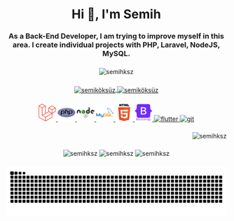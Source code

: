 <h1 align="center">Hi 👋, I'm Semih</h1>
<h3 align="center">As a Back-End Developer, I am trying to improve myself in this area. I create individual projects with PHP, Laravel, NodeJS, MySQL.</h3>

###

<div align="center"> 
  <img src="https://komarev.com/ghpvc/?username=semihksz&label=Profile%20views&color=0e75b6&style=flat" alt="semihksz" /> 
</div>

###

<div align="center">
  <a href="https://linkedin.com/in/semiköksüz" target="blank">
  <img align="center" src="https://img.shields.io/static/v1?message=LinkedIn&logo=linkedin&label=&color=0077B5&logoColor=white&labelColor=&style=for-the-badge" alt="semiköksüz" />
  </a>
  <a href="https://semihoksuz.com/" target="blank">
  <img align="center" src="https://img.shields.io/static/v1?message=Website&label=&color=20b2aa&labelColor=&style=for-the-badge" alt="semiköksüz" />
  </a>
</div>

###

<div align="center">
  <a href="https://laravel.com/" target="_blank" rel="noreferrer">
  <img src="https://raw.githubusercontent.com/devicons/devicon/master/icons/laravel/laravel-original.svg" alt="laravel" height="40"/>
  </a> 
  <a href="https://www.php.net" target="_blank" rel="noreferrer">
  <img src="https://raw.githubusercontent.com/devicons/devicon/master/icons/php/php-original.svg" alt="php" height="40"/>
  </a>
  <a href="https://nodejs.org" target="_blank" rel="noreferrer">
  <img src="https://raw.githubusercontent.com/devicons/devicon/master/icons/nodejs/nodejs-original-wordmark.svg" alt="nodejs" height="40"/>
  </a>
  <a href="https://www.mysql.com/" target="_blank" rel="noreferrer">
  <img src="https://raw.githubusercontent.com/devicons/devicon/master/icons/mysql/mysql-original-wordmark.svg" alt="mysql" height="40"/>
  </a>
  <a href="https://www.w3.org/html/" target="_blank" rel="noreferrer">
  <img src="https://raw.githubusercontent.com/devicons/devicon/master/icons/html5/html5-original-wordmark.svg" alt="html5" height="40"/>
  </a>
  <a href="https://getbootstrap.com" target="_blank" rel="noreferrer">
  <img src="https://raw.githubusercontent.com/devicons/devicon/master/icons/bootstrap/bootstrap-plain-wordmark.svg" alt="bootstrap" height="40"/>
  </a> 
  <a href="https://flutter.dev" target="_blank" rel="noreferrer">
  <img src="https://www.vectorlogo.zone/logos/flutterio/flutterio-icon.svg" alt="flutter" height="40"/>
  </a>
  <a href="https://git-scm.com/" target="_blank" rel="noreferrer">
  <img src="https://www.vectorlogo.zone/logos/git-scm/git-scm-icon.svg" alt="git" height="40"/>
  </a>
</div>


###

<div align="end"> 
    <img src="https://github-profile-trophy.vercel.app/?username=semihksz&title=Commits,Repositories,Experience,Followers&theme=dracula" alt="semihksz" />
</div>

###

<div align="center">
  <img src="https://github-readme-stats.vercel.app/api?username=semihksz&show_icons=true&locale=en" height="130" alt="semihksz" />
  <img src="https://github-readme-streak-stats.herokuapp.com/?user=semihksz&" height="130" alt="semihksz" />
  <img src="https://github-readme-stats.vercel.app/api/top-langs?username=semihksz&locale=en&hide_title=false&layout=compact&card_width=320&langs_count=5&hide_border=false" height="130" alt="semihksz" />
</div>

###

<div align="center">
  <picture>
    <source media="(prefers-color-scheme: dark)" srcset="https://raw.githubusercontent.com/semihksz/semihksz/output/github-contribution-grid-snake-dark.svg">
    <source media="(prefers-color-scheme: light)" srcset="https://raw.githubusercontent.com/semihksz/semihksz/output/github-contribution-grid-snake.svg">
    <img alt="github contribution grid snake animation" src="https://raw.githubusercontent.com/semihksz/semihksz/output/github-contribution-grid-snake.svg">
  </picture>
</div>

